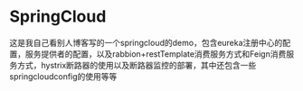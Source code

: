# SpringCloud
这是我自己看别人博客写的一个springcloud的demo，包含eureka注册中心的配置，服务提供者的配置，以及rabbion+restTemplate消费服务方式和Feign消费服务方式，hystrix断路器的使用以及断路器监控的部署，其中还包含一些springcloudconfig的使用等等
